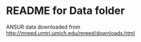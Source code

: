# README for Data folder

ANSUR data downloaded from http://mreed.umtri.umich.edu/mreed/downloads.html
